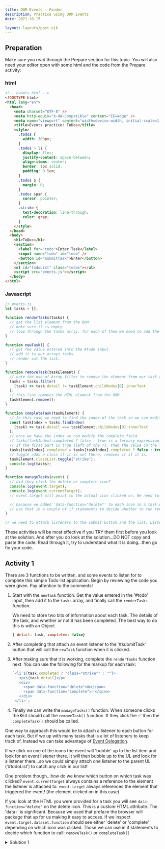 ```yaml
---
title: DOM Events - Ponder
description: Practice using DOM Events
date: 2021-10-15

layout: layouts/post.njk
---
```


## Preparation

Make sure you read through the Prepare section for this topic. You will also need your editor open with some html and the code from the Prepare activity:

### html

```html
<!-- events.html -->
<!DOCTYPE html>
<html lang="en">
  <head>
    <meta charset="UTF-8" />
    <meta http-equiv="X-UA-Compatible" content="IE=edge" />
    <meta name="viewport" content="width=device-width, initial-scale=1.0" />
    <title>Events practice: ToDos</title>
    <style>
      .todos {
        width: 300px;
      }
      .todos > li {
        display: flex;
        justify-content: space-between;
        align-items: center;
        border: 1px solid;
        padding: 0.5em;
      }
      .todos p {
        margin: 0;
      }
      .todos span {
        cursor: pointer;
      }
      .strike {
        text-decoration: line-through;
        color: gray;
      }
    </style>
  </head>
  <body>
    <h1>ToDos</h1>
    <section>
      <label for="todo">Enter Task</label>
      <input name="todo" id="todo" />
      <button id="submitTask">Enter</button>
    </section>
    <ul id="todoList" class="todos"></ul>
    <script src="events.js"></script>
  </body>
</html>
```

### Javascript

```javascript
// events.js
let tasks = [];

function renderTasks(tasks) {
  // get the list element from the DOM
  // make sure it is empty
  // loop through the tasks array. for each of them we need to add the HTML markup for a todo.
}

function newTask() {
  // get the value entered into the #todo input
  // add it to our arrays tasks
  // render out the list.
}

function removeTask(taskElement) {
  // note the use of Array.filter to remove the element from our task array
  tasks = tasks.filter(
    (task) => task.detail != taskElement.childNodes[0].innerText
  );
  // this line removes the HTML element from the DOM
  taskElement.remove();
}

function completeTask(taskElement) {
  // In this case we need to find the index of the task so we can modify it.
  const taskIndex = tasks.findIndex(
    (task) => task.detail === taskElement.childNodes[0].innerText
  );
  // once we have the index we can modify the complete field.
  // tasks[taskIndex].completed ? false : true is a ternary expression.
  // If the first part is true (left of the ?), then the value on the left of the : will get returned, otherwise the value on the right of the : will be returned.
  tasks[taskIndex].completed = tasks[taskIndex].completed ? false : true;
  // toggle adds a class if it is not there, removes it if it is.
  taskElement.classList.toggle("strike");
  console.log(tasks);
}

function manageTasks(event) {
  // did they click the delete or complete icon?
  console.log(event.target);
  console.log(event.currentTarget);
  // event.target will point to the actual icon clicked on. We need to get the parent li to work with however. HINT: Remember element.closest()? Look it up if you don't

  // because we added 'data-function="delete"' to each icon in a task we can access a dataset property on our target
  // use that in a couple of if statements to decide whether to run removeTask or completeTask
}

// we need to attach listeners to the submit button and the list. Listen for a click, call the 'newTask' function on submit and call the 'manageTasks' function if either of the icons are clicked in the list of tasks.
```

These activities will be most effective if you TRY them first before you look at the solution. And after you do look at the solution...DO NOT copy and paste the code. Read through it, try to understand what it is doing...then go fix your code.

## Activity 1

There are 3 functions to be written, and some events to listen for to complete this simple Todo list application. Begin by reviewing the code you were given. Pay attention to the comments!

1. Start with the `newTask` function. Get the value entered in the '#todo' input, then add it to the `tasks` array, and finally call the `renderTasks` function.

   We need to store two bits of information about each task. The details of the task, and whether or not it has been completed. The best way to do this is with an Object

   ```javascript
   { detail: task, completed: false}
   ```

2. After completing that attach an event listener to the '#submitTask' button that will call the `newTask` function when it is clicked.
3. After making sure that it is working, complete the `renderTasks` function next. You can use the following for the markup for each task:
   ```javascript
   `<li ${task.completed ? 'class="strike"' : ""}>
      <p>${task.detail}</p>
      <div>
        <span data-function="delete">❎</span>
        <span data-function="complete">✅</span>
      </div>
    </li>`;
   ```
4. Finally we can write the `manageTasks()` function. When someone clicks the ❎ it should call the `removeTask()` function. If they click the ✅ then the `completeTask()` should be called.

<div class="callout">

One way to approach this would be to attach a listener to each button for each task. But if we up with many tasks that is a lot of listeners to keep track of. Instead we can take advantage of [Event Delegation](https://davidwalsh.name/event-delegate).

If we click on one of the icons the event will 'bubble' up to the list item and look for an event listener there. It will then bubble up to the UL and look for a listener there...so we could simply attach one listener to the parent UL ('#todoList') to catch any click in our list!

One problem though...how do we know which button on which task was clicked? `event.currentTarget` always contains a reference to the element the listener is attached to. `event.target` always references the element that triggered the event! (the element clicked on in this case)

If you look at the HTML you were provided for a task you will see `data-function="delete"` on the delete icon. This is a custom HTML attribute. The 'data-' is significant. Because we used that preface the browser will package that up for us making it easy to access. If we inspect `event.target.dataset.function` should see either 'delete' or 'complete' depending on which icon was clicked. Those we can use in if statements to decide which function to call: `removeTask()` or `completeTask()`

 </div>

<details>
<summary>Solution 1</summary>

```javascript
let tasks = [];

function renderTasks(tasks) {
  const listElement = document.querySelector("#todoList");
  listElement.innerHTML = "";
  tasks.forEach((task) => {
    listElement.innerHTML += `
    <li ${task.completed ? 'class="strike"' : ""}>
      <p>${task.detail}</p>
      <div>
        <span data-function="delete">❎</span>
        <span data-function="complete">✅</span>
      </div>
    </li>`;
  });
}

function newTask() {
  const task = document.querySelector("#todo").value;
  tasks.push({ detail: task, completed: false });
  renderTasks(tasks);
}

function removeTask(taskElement) {
  tasks = tasks.filter(
    (task) => task.detail != taskElement.childNodes[1].innerText
  );
  taskElement.remove();
}

function completeTask(taskElement) {
  const taskIndex = tasks.findIndex(
    (task) => task.detail === taskElement.childNodes[1].innerText
  );
  tasks[taskIndex].completed = tasks[taskIndex].completed ? false : true;
  taskElement.classList.toggle("strike");
  console.log(tasks);
}

function manageTasks(e) {
  // did they click the delete or complete icon?
  console.log(e.target);
  const parent = e.target.closest("li");
  if (e.target.dataset.function === "delete") {
    removeTask(parent);
  }
  if (e.target.dataset.function === "complete") {
    completeTask(parent);
  }
}

document.querySelector("#submitTask").addEventListener("click", newTask);
document.querySelector("#todoList").addEventListener("click", manageTasks);

renderTasks(tasks);
```

</details>
